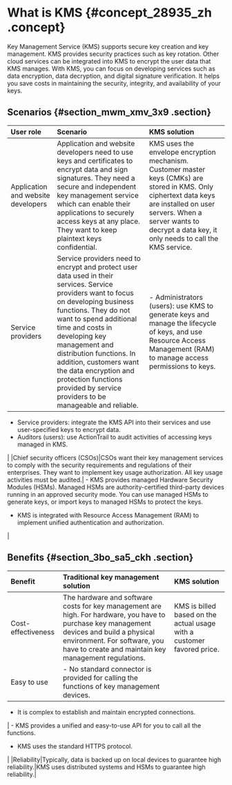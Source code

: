 # What is KMS {#concept_28935_zh .concept}

Key Management Service \(KMS\) supports secure key creation and key management. KMS provides security practices such as key rotation. Other cloud services can be integrated into KMS to encrypt the user data that KMS manages. With KMS, you can focus on developing services such as data encryption, data decryption, and digital signature verification. It helps you save costs in maintaining the security, integrity, and availability of your keys.

## Scenarios {#section_mwm_xmv_3x9 .section}

|User role|Scenario|KMS solution|
|:--------|:-------|:-----------|
|Application and website developers|Application and website developers need to use keys and certificates to encrypt data and sign signatures. They need a secure and independent key management service which can enable their applications to securely access keys at any place. They want to keep plaintext keys confidential.|KMS uses the envelope encryption mechanism. Customer master keys \(CMKs\) are stored in KMS. Only ciphertext data keys are installed on user servers. When a server wants to decrypt a data key, it only needs to call the KMS service.|
|Service providers|Service providers need to encrypt and protect user data used in their services. Service providers want to focus on developing business functions. They do not want to spend additional time and costs in developing key management and distribution functions. In addition, customers want the data encryption and protection functions provided by service providers to be manageable and reliable.| -   Administrators \(users\): use KMS to generate keys and manage the lifecycle of keys, and use Resource Access Management \(RAM\) to manage access permissions to keys.
-   Service providers: integrate the KMS API into their services and use user-specified keys to encrypt data.
-   Auditors \(users\): use ActionTrail to audit activities of accessing keys managed in KMS.

 |
|Chief security officers \(CSOs\)|CSOs want their key management services to comply with the security requirements and regulations of their enterprises. They want to implement key usage authorization. All key usage activities must be audited.| -   KMS provides managed Hardware Security Modules \(HSMs\). Managed HSMs are authority-certified third-party devices running in an approved security mode. You can use managed HSMs to generate keys, or import keys to managed HSMs to protect the keys.
-   KMS is integrated with Resource Access Management \(RAM\) to implement unified authentication and authorization.

 |

## Benefits {#section_3bo_sa5_ckh .section}

|Benefit|Traditional key management solution|KMS solution|
|:------|:----------------------------------|:-----------|
|Cost-effectiveness|The hardware and software costs for key management are high. For hardware, you have to purchase key management devices and build a physical environment. For software, you have to create and maintain key management regulations.|KMS is billed based on the actual usage with a customer favored price.|
|Easy to use| -   No standard connector is provided for calling the functions of key management devices.
-   It is complex to establish and maintain encrypted connections.

 | -   KMS provides a unified and easy-to-use API for you to call all the functions.
-   KMS uses the standard HTTPS protocol.

 |
|Reliability|Typically, data is backed up on local devices to guarantee high reliability.|KMS uses distributed systems and HSMs to guarantee high reliability.|


